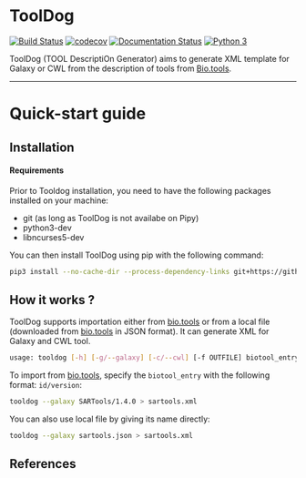 # ToolDog

[![Build Status](https://travis-ci.org/khillion/ToolDog.svg?branch=master)](https://travis-ci.org/khillion/ToolDog)
[![codecov](https://codecov.io/gh/khillion/ToolDog/branch/master/graph/badge.svg)](https://codecov.io/gh/khillion/ToolDog)
[![Documentation Status](https://readthedocs.org/projects/tooldog/badge/?version=latest)](http://tooldog.readthedocs.io/en/latest/?badge=latest)
[![Python 3](https://img.shields.io/badge/python-3.6.0-blue.svg)](https://www.python.org/downloads/release/python-360/)

ToolDog (TOOL DescriptiOn Generator) aims to generate XML template for Galaxy or CWL from
the description of tools from [Bio.tools](https://bio.tools).

------------------------

# Quick-start guide

## Installation

#### Requirements

Prior to Tooldog installation, you need to have the following packages installed
on your machine:

* git (as long as ToolDog is not availabe on Pipy)
* python3-dev
* libncurses5-dev

You can then install ToolDog using pip with the following command:

```bash
pip3 install --no-cache-dir --process-dependency-links git+https://github.com/khillion/ToolDog.git#egg=tooldog
```

## How it works ?

ToolDog supports importation either from [bio.tools](https://bio.tools) or from a local
file (downloaded from [bio.tools](https://bio.tools) in JSON format). It can generate XML
for Galaxy and CWL tool.

```bash
usage: tooldog [-h] [-g/--galaxy] [-c/--cwl] [-f OUTFILE] biotool_entry
```

To import from [bio.tools](https://bio.tools), specify the `biotool_entry` with the following format: `id/version`:

```bash
tooldog --galaxy SARTools/1.4.0 > sartools.xml
```

You can also use local file by giving its name directly:

```bash
tooldog --galaxy sartools.json > sartools.xml
```

## References
